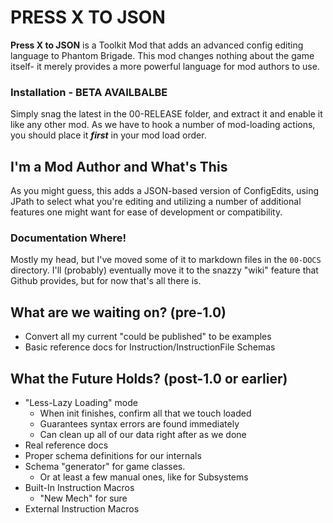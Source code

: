 ﻿# PRESS X TO JSON
**Press X to JSON** is a Toolkit Mod that adds an advanced
 config editing language to Phantom Brigade. This mod changes
 nothing about the game itself- it merely provides a more
 powerful language for mod authors to use.

### Installation - BETA AVAILBALBE
Simply snag the latest in the 00-RELEASE folder, and extract it and
 enable it like any other mod.
 As we have to hook a number of mod-loading actions, you should
 place it ***first*** in your mod load order.


## I'm a Mod Author and What's This
As you might guess, this adds a JSON-based version of
 ConfigEdits, using JPath to select what you're editing and
 utilizing a number of additional features one might want for
 ease of development or compatibility.

### Documentation Where!
Mostly my head, but I've moved some of it to markdown files in the
 `00-DOCS` directory. I'll (probably) eventually move it to the
 snazzy "wiki" feature that Github provides, but for now that's all
 there is.

## What are we waiting on? (pre-1.0)
* Convert all my current "could be published" to be examples
* Basic reference docs for Instruction/InstructionFile Schemas

## What the Future Holds? (post-1.0 or earlier)
* "Less-Lazy Loading" mode
  * When init finishes, confirm all that we touch loaded
  * Guarantees syntax errors are found immediately
  * Can clean up all of our data right after as we done
* Real reference docs
* Proper schema definitions for our internals
* Schema "generator" for game classes.
  * Or at least a few manual ones, like for Subsystems
* Built-In Instruction Macros
  * "New Mech" for sure
* External Instruction Macros
